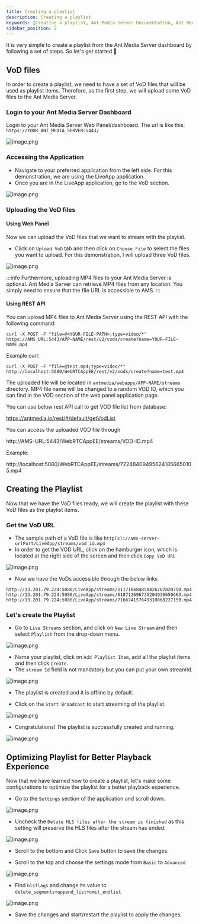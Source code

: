 ```yaml
---
title: Creating a playlist
description: Creating a playlist
keywords: [Creating a playlist, Ant Media Server Documentation, Ant Media Server Tutorials]
sidebar_position: 2
---
```


It is very simple to create a playlist from the Ant Media Server dashboard by following a set of steps. So let's get started 🙂

## VoD files

In order to create a playlist, we need to have a set of VoD files that will be used as playlist items. Therefore, as the first step, we will upload some VoD files to the Ant Media Server.

### Login to your Ant Media Server Dashboard

Login to your Ant Media Server Web Panel/dashboard. The url is like this: `https://YOUR_ANT_MEDIA_SERVER:5443/`

![image.png](@site/static/img/publish-live-stream/playlist/webpanel.png)

### Accessing the Application

- Navigate to your preferred application from the left side. For this demonstration, we are using the LiveApp application.
- Once you are in the LiveApp application, go to the VoD section.

![image.png](@site/static/img/publish-live-stream/playlist/vod-section.png)

### Uploading the VoD files

#### Using Web Panel

Now we can upload the VoD files that we want to stream with the playlist.

- Click on `Upload VoD` tab and then click on `Choose File` to select the files you want to upload. For this demonstration, I will upload three VoD files.

![image.png](@site/static/img/publish-live-stream/playlist/vod-upload.png)

:::info
Furthermore, uploading MP4 files to your Ant Media Server is optional. Ant Media Server can retrieve MP4 files from any location. You simply need to ensure that the file URL is accessible to AMS.
:::

#### Using REST API
You can upload MP4 files to Ant Media Server using the REST API with the following command:
```
curl -X POST -F "file=@<YOUR-FILE-PATH>;type=video/*" https://AMS_URL:5443/APP-NAME/rest/v2/vods/create?name=YOUR-FILE-NAME.mp4
```

Example curl:
```
curl -X POST -F "file=@test.mp4;type=video/*" http://localhost:5080/WebRTCAppEE/rest/v2/vods/create?name=test.mp4
```
The uploaded file will be located in `antmedia/webapps/APP-NAME/streams` directory. MP4 file name will be changed to a random VOD ID, which you can find in the VOD section of the web panel application page.

You can use below rest API call to get VOD file list from database:

https://antmedia.io/rest/#/default/getVodList 

You can access the uploaded VOD file through

http://AMS-URL:5443/WebRTCAppEE/streams/VOD-ID.mp4

Example:

http://localhost:5080/WebRTCAppEE/streams/722484094956241856650105.mp4


## Creating the Playlist

Now that we have the VoD files ready, we will create the playlist with these VoD files as the playlist items.

### Get the VoD URL

- The sample path of a VoD file is like `http(s)://ams-server-urlPort/LiveApp/streams/vod_id.mp4`
- In order to get the VOD URL, click on the hamburger icon, which is located at the right side of the screen and then click `Copy VoD URL`

![image.png](@site/static/img/publish-live-stream/playlist/vod-url.png)

- Now we have the VoDs accessible through the below links

```
http://13.201.79.224:5080/LiveApp/streams/111716684850426702820750.mp4
http://13.201.79.224:5080/LiveApp/streams/618712696735204930650663.mp4
http://13.201.79.224:5080/LiveApp/streams/716674157649310868227159.mp4
```

### Let's create the Playlist

- Go to `Live Streams` section, and click on `New Live Stream` and then select `Playlist` from the drop-down menu.

![image.png](@site/static/img/publish-live-stream/playlist/playlist.png)

- Name your playlist, click on `Add Playlist Item`, add all the playlist items and then click `Create`.
- The `stream Id` field is not mandatory but you can put your own streamId.

![image.png](@site/static/img/publish-live-stream/playlist/playlist-items.png)

- The playlist is created and it is offline by default.

- Click on the `Start Broadcast` to start streaming of the playlist.

![image.png](@site/static/img/publish-live-stream/playlist/start-playlist.png)

- Congratulations! The playlist is successfully created and running.

![image.png](@site/static/img/publish-live-stream/playlist/playlist-running.png)

## Optimizing Playlist for Better Playback Experience

Now that we have learned how to create a playlist, let's make some configurations to optimize the playlist for a better playback experience.

- Go to the `Settings` section of the application and scroll down.

![image.png](@site/static/img/publish-live-stream/playlist/settings.png)

- Uncheck the `Delete HLS files after the stream is finished` as this setting will preserve the HLS files after the stream has ended.

![image.png](@site/static/img/publish-live-stream/playlist/hls-settings.png)

- Scroll to the bottom and Click `Save` button to save the changes.

- Scroll to the top and choose the settings mode from `Basic` to `Advanced`

![image.png](@site/static/img/publish-live-stream/playlist/advanced-settings.png)

- Find `hlsflags` and change its value to `delete_segments+append_list+omit_endlist`

![image.png](@site/static/img/publish-live-stream/playlist/hls-flags.png)

- Save the changes and start/restart the playlist to apply the changes.
